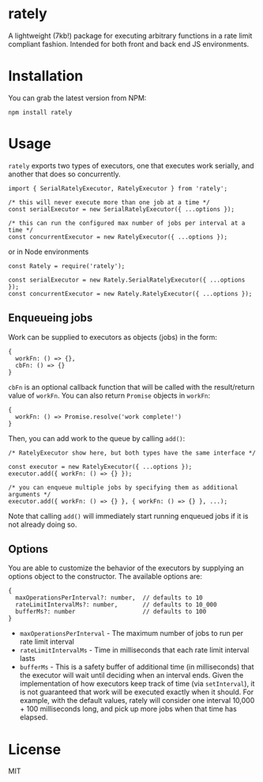 # rately
A lightweight (7kb!) package for executing arbitrary functions in a rate limit compliant fashion. Intended for both front and back end JS environments.

# Installation

You can grab the latest version from NPM:

`npm install rately`

# Usage

`rately` exports two types of executors, one that executes work serially, and another that does so concurrently.

```
import { SerialRatelyExecutor, RatelyExecutor } from 'rately';

/* this will never execute more than one job at a time */
const serialExecutor = new SerialRatelyExecutor({ ...options });

/* this can run the configured max number of jobs per interval at a time */
const concurrentExecutor = new RatelyExecutor({ ...options });
```

or in Node environments

```
const Rately = require('rately');

const serialExecutor = new Rately.SerialRatelyExecutor({ ...options });
const concurrentExecutor = new Rately.RatelyExecutor({ ...options });
```

## Enqueueing jobs

Work can be supplied to executors as objects (jobs) in the form:
```
{
  workFn: () => {},
  cbFn: () => {}
}
```
`cbFn` is an optional callback function that will be called with the result/return value of `workFn`. You can also return `Promise` objects in `workFn`:

```
{
  workFn: () => Promise.resolve('work complete!')
}
```

Then, you can add work to the queue by calling `add()`:

```
/* RatelyExecutor show here, but both types have the same interface */

const executor = new RatelyExecutor({ ...options });
executor.add({ workFn: () => {} });

/* you can enqueue multiple jobs by specifying them as additional arguments */
executor.add({ workFn: () => {} }, { workFn: () => {} }, ...);
```

Note that calling `add()` will immediately start running enqueued jobs if it is not already doing so.

## Options

You are able to customize the behavior of the executors by supplying an options object to the constructor. The available options are:

```
{
  maxOperationsPerInterval?: number,  // defaults to 10
  rateLimitIntervalMs?: number,       // defaults to 10_000
  bufferMs?: number                   // defaults to 100
}
```

- `maxOperationsPerInterval` - The maximum number of jobs to run per rate limit interval
- `rateLimitIntervalMs` - Time in milliseconds that each rate limit interval lasts
- `bufferMs` - This is a safety buffer of additional time (in milliseconds) that the executor will wait until deciding when an interval ends. Given the implementation of how executors keep track of time (via `setInterval`), it is not guaranteed that work will be executed exactly when it should. For example, with the default values, rately will consider one interval 10,000 + 100 milliseconds long, and pick up more jobs when that time has elapsed.

# License

MIT
